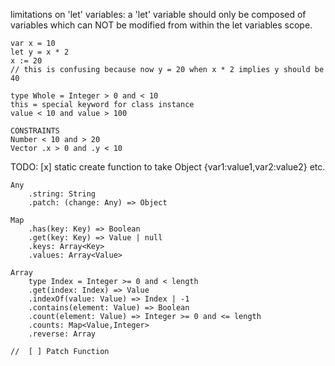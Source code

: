 
limitations on 'let' variables:
    a 'let' variable should only be composed of variables which can NOT be modified from within the let variables scope.

    var x = 10
    let y = x * 2
    x := 20
    // this is confusing because now y = 20 when x * 2 implies y should be 40

    type Whole = Integer > 0 and < 10 
    this = special keyword for class instance
    value < 10 and value > 100

    CONSTRAINTS
    Number < 10 and > 20
    Vector .x > 0 and .y < 10

TODO:
    [x] static create function to take Object {var1:value1,var2:value2} etc.

    Any
        .string: String
        .patch: (change: Any) => Object

    Map
        .has(key: Key) => Boolean
        .get(key: Key) => Value | null
        .keys: Array<Key>
        .values: Array<Value>

    Array
        type Index = Integer >= 0 and < length
        .get(index: Index) => Value
        .indexOf(value: Value) => Index | -1
        .contains(element: Value) => Boolean
        .count(element: Value) => Integer >= 0 and <= length
        .counts: Map<Value,Integer>
        .reverse: Array

    //  [ ] Patch Function

